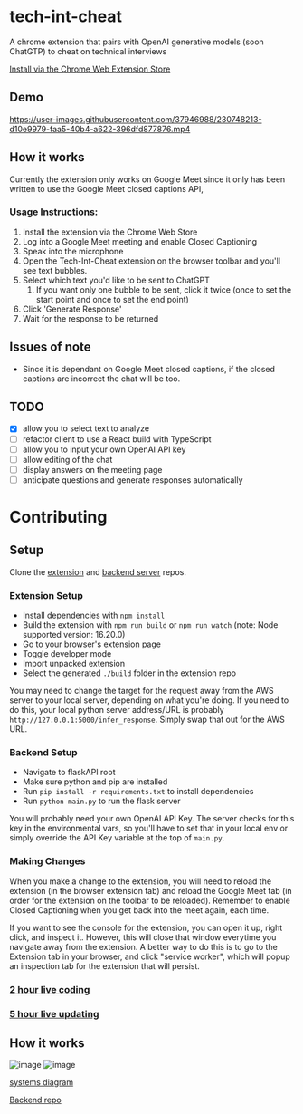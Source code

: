 # tech-int-cheat
A chrome extension that pairs with OpenAI generative models (soon ChatGTP) to cheat on technical interviews

[Install via the Chrome Web Extension Store](https://chrome.google.com/webstore/detail/tech-int-cheat/ldignaknonbhlddmhbfpempkbkdmbopo?hl=en&authuser=0)

## Demo


https://user-images.githubusercontent.com/37946988/230748213-d10e9979-faa5-40b4-a622-396dfd877876.mp4

## How it works
Currently the extension only works on Google Meet since it only has been written to use the Google Meet closed captions API,

### Usage Instructions:
1. Install the extension via the Chrome Web Store
2. Log into a Google Meet meeting and enable Closed Captioning
3. Speak into the microphone
4. Open the Tech-Int-Cheat extension on the browser toolbar and you'll see text bubbles.
5. Select which text you'd like to be sent to ChatGPT
   1. If you want only one bubble to be sent, click it twice (once to set the start point and once to set the end point)
6. Click 'Generate Response'
7. Wait for the response to be returned

## Issues of note
- Since it is dependant on Google Meet closed captions, if the closed captions are incorrect the chat will be too.

## TODO
- [x] allow you to select text to analyze
- [ ] refactor client to use a React build with TypeScript
- [ ] allow you to input your own OpenAI API key
- [ ] allow editing of the chat
- [ ] display answers on the meeting page
- [ ] anticipate questions and generate responses automatically

# Contributing
## Setup
Clone the [extension](https://github.com/CakeCrusher/tech-int-cheat) and [backend server](https://github.com/CakeCrusher/tech-int-cheat-backend) repos.

### Extension Setup
- Install dependencies with `npm install`
- Build the extension with `npm run build` or `npm run watch` (note: Node supported version: 16.20.0)
- Go to your browser's extension page
- Toggle developer mode
- Import unpacked extension
- Select the generated `./build` folder in the extension repo

You may need to change the target for the request away from the AWS server to your local server, depending on what you're doing. If you need to do this, your local python server address/URL is probably `http://127.0.0.1:5000/infer_response`. Simply swap that out for the AWS URL.




### Backend Setup
- Navigate to flaskAPI root
- Make sure python and pip are installed
- Run `pip install -r requirements.txt` to install dependencies
- Run `python main.py` to run the flask server

You will probably need your own OpenAI API Key. The server checks for this key in the environmental vars, so you'll have to set that in your local env or simply override the API Key variable at the top of `main.py`.

### Making Changes

When you make a change to the extension, you will need to reload the extension (in the browser extension tab) and reload the Google Meet tab (in order for the extension on the toolbar to be reloaded). Remember to enable Closed Captioning when you get back into the meet again, each time.

If you want to see the console for the extension, you can open it up, right click, and inspect it. However, this will close that window everytime you navigate away from the extension. A better way to do this is to go to the Extension tab in your browser, and click "service worker", which will popup an inspection tab for the extension that will persist.


### [2 hour live coding](https://youtu.be/9UeUDISNm1A)
### [5 hour live updating](https://www.youtube.com/watch?v=GiPevjughzc)

## How it works

![image](https://user-images.githubusercontent.com/37946988/207682493-a11d9229-96b1-4ead-9e8c-bdd571efe406.png)
![image](https://user-images.githubusercontent.com/37946988/230748250-56ef62d0-68f7-4f86-b064-aa6f893373e0.png)

[systems diagram](https://www.figma.com/file/H707JodSalGWCyAHyGVVfA/interview-cheat-chrome-extension?node-id=0%3A1&t=tvstjyEtM2OKomLB-1)

[Backend repo](https://github.com/CakeCrusher/tech-int-cheat-backend)

